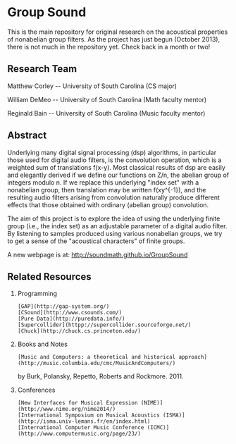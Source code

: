 Group Sound
===========

This is the main repository for original research on the acoustical properties of nonabelian group filters.  As the project has just begun (October 2013), there is not much in the repository yet.  Check back in a month or two!

Research Team
--------------
Matthew Corley -- University of South Carolina (CS major)

William DeMeo -- University of South Carolina (Math faculty mentor)

Reginald Bain -- University of South Carolina (Music faculty mentor)

Abstract
--------
Underlying many digital signal processing (dsp) algorithms, in particular those used for digital audio filters, is the convolution operation, which is a weighted sum of translations f(x-y). Most classical results of dsp are easily and elegantly derived if we define our functions on Z/n, the abelian group of integers modulo n. If we replace this underlying "index set" with a nonabelian group, then translation may be written f(xy^{-1}), and the resulting audio filters arising from convolution naturally produce different effects that those obtained with ordinary (abelian group) convolution. 

The aim of this project is to explore the idea of using the underlying finite group (i.e., the index set) as an adjustable parameter of a digital audio filter. By listening to samples produced using various nonabelian groups, we try to get a sense of the "acoustical characters" of finite groups.

A new webpage is at: http://soundmath.github.io/GroupSound

Related Resources
-----------------
1.  Programming

        [GAP](http://gap-system.org/)
        [CSound](http://www.csounds.com/)
        [Pure Data](http://puredata.info/)
        [Supercollider](httpp://supercollider.sourceforge.net/)
        [Chuck](http://chuck.cs.princeton.edu/)


2.  Books and Notes 

        [Music and Computers: a theoretical and historical approach](http://music.columbia.edu/cmc/MusicAndComputers/)
	by Burk, Polansky, Repetto, Roberts and Rockmore. 2011. 

3.  Conferences

        [New Interfaces for Musical Expression (NIME)](http://www.nime.org/nime2014/)
        [International Symposium on Musical Acoustics (ISMA)](http://isma.univ-lemans.fr/en/index.html)
        [International Computer Music Conference (ICMC)](http://www.computermusic.org/page/23/)



